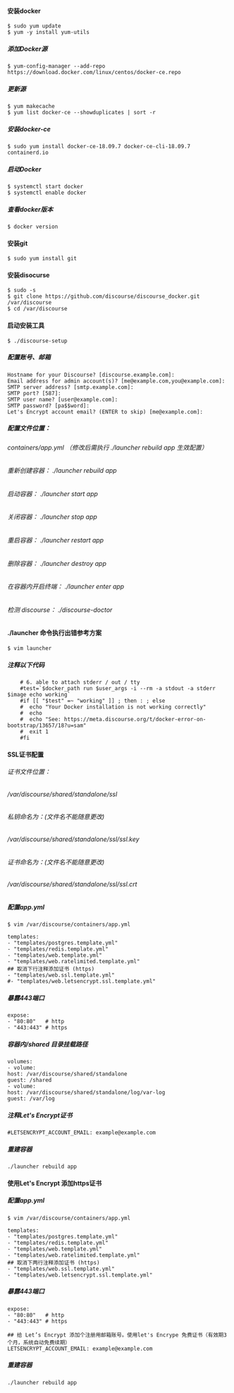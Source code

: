 #### 安装docker
```
$ sudo yum update
$ yum -y install yum-utils
```
##### 添加Docker源
```
$ yum-config-manager --add-repo https://download.docker.com/linux/centos/docker-ce.repo
```
##### 更新源
```
$ yum makecache
$ yum list docker-ce --showduplicates | sort -r
```
##### 安装docker-ce
```
$ sudo yum install docker-ce-18.09.7 docker-ce-cli-18.09.7 containerd.io
```
##### 启动Docker
```
$ systemctl start docker
$ systemctl enable docker
```
##### 查看docker版本
```
$ docker version
```
#### 安装git
```
$ sudo yum install git
```
#### 安装disocurse
```
$ sudo -s
$ git clone https://github.com/discourse/discourse_docker.git /var/discourse
$ cd /var/discourse
```
#### 启动安装工具
```
$ ./discourse-setup
```
##### 配置账号、邮箱
````
Hostname for your Discourse? [discourse.example.com]:
Email address for admin account(s)? [me@example.com,you@example.com]:
SMTP server address? [smtp.example.com]:
SMTP port? [587]:
SMTP user name? [user@example.com]:
SMTP password? [pa$$word]:
Let's Encrypt account email? (ENTER to skip) [me@example.com]:
````

##### 配置文件位置：
###### containers/app.yml  （修改后需执行 ./launcher rebuild app 生效配置）
###### 重新创建容器：  ./launcher rebuild app
###### 启动容器：  ./launcher start app
###### 关闭容器：  ./launcher stop app
###### 重启容器：  ./launcher restart app
###### 删除容器：  ./launcher destroy app
###### 在容器内开启终端： ./launcher enter app
###### 检测 discourse：   ./discourse-doctor

#### ./launcher 命令执行出错参考方案
```
$ vim launcher
```
##### 注释以下代码
```
    # 6. able to attach stderr / out / tty
    #test=`$docker_path run $user_args -i --rm -a stdout -a stderr $image echo working`
    #if [[ "$test" =~ "working" ]] ; then : ; else
    #  echo "Your Docker installation is not working correctly"
    #  echo
    #  echo "See: https://meta.discourse.org/t/docker-error-on-bootstrap/13657/18?u=sam"
    #  exit 1
    #fi
```

#### SSL证书配置
###### 证书文件位置：
###### /var/discourse/shared/standalone/ssl
###### 私钥命名为：(文件名不能随意更改)
###### /var/discourse/shared/standalone/ssl/ssl.key
###### 证书命名为：(文件名不能随意更改)
###### /var/discourse/shared/standalone/ssl/ssl.crt


##### 配置app.yml
```
$ vim /var/discourse/containers/app.yml
```
```
templates:
- "templates/postgres.template.yml"
- "templates/redis.template.yml"
- "templates/web.template.yml"
- "templates/web.ratelimited.template.yml"
## 取消下行注释添加证书 (https)
- "templates/web.ssl.template.yml"
#- "templates/web.letsencrypt.ssl.template.yml"
```

##### 暴露443端口
```
expose:
- "80:80"   # http
- "443:443" # https
```

##### 容器内/shared 目录挂载路径
```
volumes:
- volume:
host: /var/discourse/shared/standalone
guest: /shared
- volume:
host: /var/discourse/shared/standalone/log/var-log
guest: /var/log
```
##### 注释Let's Encrypt证书
```
#LETSENCRYPT_ACCOUNT_EMAIL: example@example.com
```
##### 重建容器
```
./launcher rebuild app
```


#### 使用Let's Encrypt 添加https证书
##### 配置app.yml
```
$ vim /var/discourse/containers/app.yml
```
```
templates:
- "templates/postgres.template.yml"
- "templates/redis.template.yml"
- "templates/web.template.yml"
- "templates/web.ratelimited.template.yml"
## 取消下两行注释添加证书 (https)
- "templates/web.ssl.template.yml"
- "templates/web.letsencrypt.ssl.template.yml"
```

##### 暴露443端口
```
expose:
- "80:80"   # http
- "443:443" # https
```
```
## 给 Let’s Encrypt 添加个注册用邮箱账号。使用let's Encrype 免费证书（有效期3个月，系统自动免费续期）
LETSENCRYPT_ACCOUNT_EMAIL: example@example.com
```
##### 重建容器
```
./launcher rebuild app
```
